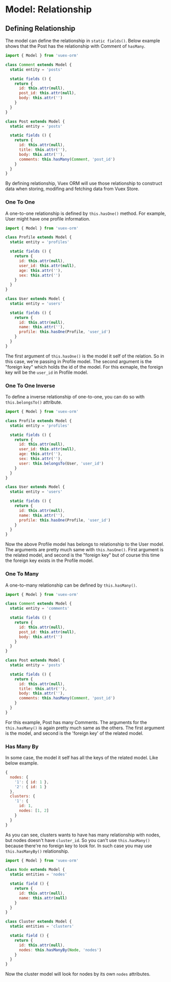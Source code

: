 # Model: Relationship

## Defining Relationship

The model can define the relationship in `static fields()`. Below example shows that the Post has the relationship with Comment of `hasMany`.

```js
import { Model } from 'vuex-orm'

class Comment extends Model {
  static entity = 'posts'

  static fields () {
    return {
      id: this.attr(null),
      post_id: this.attr(null),
      body: this.attr('')
    }
  }
}

class Post extends Model {
  static entity = 'posts'

  static fields () {
    return {
      id: this.attr(null),
      title: this.attr(''),
      body: this.attr(''),
      comments: this.hasMany(Comment, 'post_id')
    }
  }
}
```

By defining relationship, Vuex ORM will use those relationship to construct data when storing, modifing and fetching data from Vuex Store.

### One To One

A one-to-one relationship is defined by `this.hasOne()` method. For example, User might have one profile information.

```js
import { Model } from 'vuex-orm'

class Profile extends Model {
  static entity = 'profiles'

  static fields () {
    return {
      id: this.attr(null),
      user_id: this.attr(null),
      age: this.attr(''),
      sex: this.attr('')
    }
  }
}

class User extends Model {
  static entity = 'users'

  static fields () {
    return {
      id: this.attr(null),
      name: this.attr(''),
      profile: this.hasOne(Profile, 'user_id')
    }
  }
}
```

The first argument of `this.hasOne()` is the model it self of the relation. So in this case, we're passing in Profile model. The second argument is the "foreign key" which holds the id of the model. For this exmaple, the foreign key will be the `user_id` in Profile model.

### One To One Inverse

To define a inverse relationship of one-to-one, you can do so with `this.belongsTo()` attribute.

```js
import { Model } from 'vuex-orm'

class Profile extends Model {
  static entity = 'profiles'

  static fields () {
    return {
      id: this.attr(null),
      user_id: this.attr(null),
      age: this.attr(''),
      sex: this.attr(''),
      user: this.belongsTo(User, 'user_id')
    }
  }
}

class User extends Model {
  static entity = 'users'

  static fields () {
    return {
      id: this.attr(null),
      name: this.attr(''),
      profile: this.hasOne(Profile, 'user_id')
    }
  }
}
```

Now the above Profile model has belongs to relationship to the User model. The arguments are pretty much same with `this.hasOne()`. First argument is the related model, and second is the "foreign key" but of course this time the foreign key exists in the Profile model.

### One To Many

A one-to-many relationship can be defined by `this.hasMany()`.

```js
import { Model } from 'vuex-orm'

class Comment extends Model {
  static entity = 'comments'

  static fields () {
    return {
      id: this.attr(null),
      post_id: this.attr(null),
      body: this.attr('')
    }
  }
}

class Post extends Model {
  static entity = 'posts'

  static fields () {
    return {
      id: this.attr(null),
      title: this.attr(''),
      body: this.attr(''),
      comments: this.hasMany(Comment, 'post_id')
    }
  }
}
```

For this example, Post has many Comments. The arguments for the `this.hasMany()` is again pretty much same as the others. The first argument is the model, and second is the 'foreign key' of the related model.

### Has Many By

In some case, the model it self has all the keys of the related model. Like below example.

```js
{
  nodes: {
    '1': { id: 1 },
    '2': { id: 1 }
  },
  clusters: {
    '1': {
      id: 1,
      nodes: [1, 2]
    }
  }
}
```

As you can see, clusters wants to have has many relationship with nodes, but nodes doesn't have `cluster_id`. So you can't use `this.hasMany()` because there're no foreign key to look for. In such case you may use `this.hasManyBy()` relationship.

```js
import { Model } from 'vuex-orm'

class Node extends Model {
  static entities = 'nodes'

  static field () {
    return {
      id: this.attr(null),
      name: this.attr(null)
    }
  }
}

class Cluster extends Model {
  static entities = 'clusters'

  static field () {
    return {
      id: this.attr(null),
      nodes: this.hasManyBy(Node, 'nodes')
    }
  }
}
```

Now the cluster model will look for nodes by its own `nodes` attributes.
